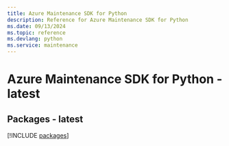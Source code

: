 ```yaml
---
title: Azure Maintenance SDK for Python
description: Reference for Azure Maintenance SDK for Python
ms.date: 09/13/2024
ms.topic: reference
ms.devlang: python
ms.service: maintenance
---
```

# Azure Maintenance SDK for Python - latest
## Packages - latest
[!INCLUDE [packages](maintenance-index.md)]